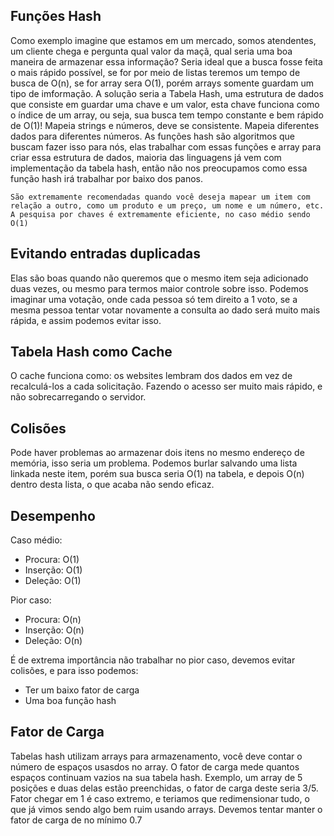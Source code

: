 ## Funções Hash
Como exemplo imagine que estamos em um mercado, somos atendentes, um cliente chega e pergunta qual valor da maçã, qual seria uma boa maneira de armazenar essa informação?
Seria ideal que a busca fosse feita o mais rápido possível, se for por meio de listas teremos um tempo de busca de O(n), se for array sera O(1), porém arrays somente guardam um tipo de imformação.
A solução seria a Tabela Hash, uma estrutura de dados que consiste em guardar uma chave e um valor, esta chave funciona como o índice de um array, ou seja, sua busca tem tempo constante e bem rápido de O(1)!
Mapeia strings e números, deve se consistente. Mapeia diferentes dados para diferentes números.
As funções hash são algoritmos que buscam fazer isso para nós, elas trabalhar com essas funções e array para criar essa estrutura de dados, maioria das linguagens já vem com implementação da tabela hash, então não nos preocupamos como essa função hash irá trabalhar por baixo dos panos.

	São extremamente recomendadas quando você deseja mapear um item com relação a outro, como um produto e um preço, um nome e um número, etc.
	A pesquisa por chaves é extremamente eficiente, no caso médio sendo O(1)

## Evitando entradas duplicadas
Elas são boas quando não queremos que o mesmo item seja adicionado duas vezes, ou mesmo para termos maior controle sobre isso.
Podemos imaginar uma votação, onde cada pessoa só tem direito a 1 voto, se a mesma pessoa tentar votar novamente a consulta ao dado será muito mais rápida, e assim podemos evitar isso.

## Tabela Hash como Cache
O cache funciona como: os websites lembram dos dados em vez de recalculá-los a cada solicitação. Fazendo o acesso ser muito mais rápido, e não sobrecarregando o servidor.

## Colisões
Pode haver problemas ao armazenar dois itens no mesmo endereço de memória, isso seria um problema. Podemos burlar salvando uma lista linkada neste item, porém sua busca seria O(1) na tabela, e depois O(n) dentro desta lista, o que acaba não sendo eficaz.

## Desempenho
Caso médio:
- Procura: O(1)
- Inserção: O(1)
- Deleção: O(1)

Pior caso:
- Procura: O(n)
- Inserção: O(n)
- Deleção: O(n)

É de extrema importância não trabalhar no pior caso, devemos evitar colisões, e para isso podemos:
- Ter um baixo fator de carga
- Uma boa função hash

## Fator de Carga
Tabelas hash utilizam arrays para armazenamento, você deve contar o número de espaços usasdos no array.
O fator de carga mede quantos espaços continuam vazios na sua tabela hash. Exemplo, um array de 5 posições e duas delas estão preenchidas, o fator de carga deste seria 3/5.
Fator chegar em 1 é caso extremo, e teriamos que redimensionar tudo, o que já vimos sendo algo bem ruim usando arrays.
Devemos tentar manter o fator de carga de no mínimo 0.7
